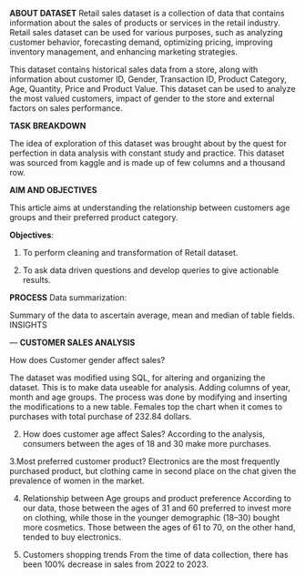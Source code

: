**ABOUT DATASET**
Retail sales dataset is a collection of data that contains information about the sales of products or services in the retail industry. Retail sales dataset can be used for various purposes, such as analyzing customer behavior, forecasting demand, optimizing pricing, improving inventory management, and enhancing marketing strategies.

This dataset contains historical sales data from a store, along with information about customer ID, Gender, Transaction ID, Product Category, Age, Quantity, Price and Product Value. This dataset can be used to analyze the most valued customers, impact of gender to the store and external factors on sales performance.

**TASK BREAKDOWN**

The idea of exploration of this dataset was brought about by the quest for perfection in data analysis with constant study and practice. This dataset was sourced from kaggle and is made up of few columns and a thousand row.


**AIM AND OBJECTIVES**

This article aims at understanding the relationship between customers age groups and their preferred product category.

**Objectives**:

1. To perform cleaning and transformation of Retail dataset.

2. To ask data driven questions and develop queries to give actionable results.

**PROCESS**
Data summarization:

Summary of the data to ascertain average, mean and median of table fields.
INSIGHTS

— **CUSTOMER SALES ANALYSIS**

How does Customer gender affect sales?

The dataset was modified using SQL, for altering and organizing the dataset. This is to make data useable for analysis. Adding columns of year, month and age groups. The process was done by modifying and inserting the modifications to a new table.
Females top the chart when it comes to purchases with total purchase of 232.84 dollars.

2. How does customer age affect Sales?
According to the analysis, consumers between the ages of 18 and 30 make more purchases.

3.Most preferred customer product?
Electronics are the most frequently purchased product, but clothing came in second place on the chat given the prevalence of women in the market.

4. Relationship between Age groups and product preference
According to our data, those between the ages of 31 and 60 preferred to invest more on clothing, while those in the younger demographic (18–30) bought more cosmetics. Those between the ages of 61 to 70, on the other hand, tended to buy electronics.

5. Customers shopping trends
From the time of data collection, there has been 100% decrease in sales from 2022 to 2023.
